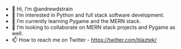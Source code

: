 - 👋 Hi, I’m @andrewdstrain
- 👀 I’m interested in Python and full stack software development.
- 🌱 I’m currently learning Pygame and the MERN stack.
- 💞️ I’m looking to collaborate on MERN stack projects and Pygame as well.
- 📫 How to reach me on Twitter - https://twitter.com/blaztek/

<!---
andrewdstrain/andrewdstrain is a ✨ special ✨ repository because its `README.md` (this file) appears on your GitHub profile.
You can click the Preview link to take a look at your changes.
--->
